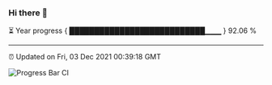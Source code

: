 ### Hi there 👋

⏳ Year progress { ███████████████████████████▁▁▁ } 92.06 %

---

⏰ Updated on Fri, 03 Dec 2021 00:39:18 GMT

![Progress Bar CI](https://github.com/liununu/liununu/workflows/Progress%20Bar%20CI/badge.svg)

